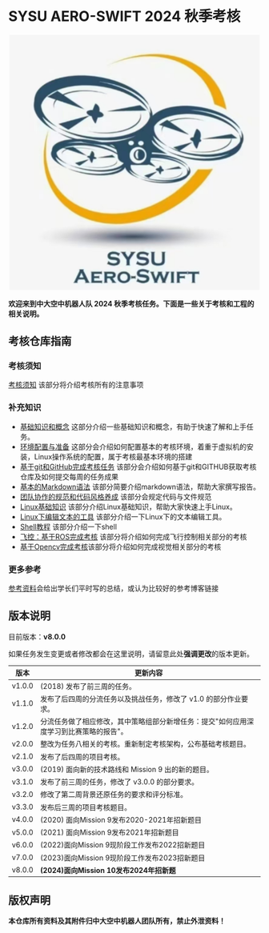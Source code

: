 # SYSU AERO-SWIFT 2024 秋季考核

<p align="center">
  <img src="./logo.png" alt="Swift Team Logo" width="500"/>
</p>

**欢迎来到中大空中机器人队 2024 秋季考核任务。下面是一些关于考核和工程的相关说明。**

## 考核仓库指南

### 考核须知

[考核须知](./doc/考核须知.md) 该部分将介绍考核所有的注意事项

### 补充知识
+ [基础知识和概念](./doc/基础知识和概念.md) 这部分介绍一些基础知识和概念，有助于快速了解和上手任务。
+ [环境配置与准备](./doc/环境配置与准备.md) 这部分会介绍如何配置基本的考核环境，着重于虚拟机的安装，Linux操作系统的配置，属于考核最基本环境的搭建
+ [基于git和GitHub完成考核任务](./doc/基于git和GitHub完成考核任务.md) 该部分会介绍如何基于git和GITHUB获取考核仓库及如何提交每周的任务成果
+ [基本的Markdown语法](./doc/基本的Markdown语法.md) 该部分简要介绍markdown语法，帮助大家撰写报告。
+ [团队协作的规范和代码风格养成](./doc/团队协同的规范.md) 该部分会规定代码与文件规范
+ [Linux基础知识](./doc/Linux基础知识.md) 该部分介绍Linux基础知识，帮助大家快速上手Linux。
+ [Linux下编辑文本的工具](./doc/Linux下编辑文本的工具.md) 该部分介绍一下Linux下的文本编辑工具。
+ [Shell教程](./doc/Shell教程.md) 该部分介绍一下shell
+ [飞控：基于ROS完成考核](./doc/飞控：基于ROS完成考核.md) 该部分将介绍如何完成飞行控制相关部分的考核
+ [基于Opencv完成考核](./doc/视觉：基于OpenCV完成考核.md)该部分将介绍如何完成视觉相关部分的考核

### 更多参考
[参考资料](./doc/参考资料.md)会给出学长们平时写的总结，或认为比较好的参考博客链接

## 版本说明

目前版本：**v8.0.0**

如果任务发生变更或者修改都会在这里说明，请留意此处**强调更改**的版本更新。

| 版本       | 更新内容                                                     |
| ---------- | ------------------------------------------------------------ |
| v1.0.0     | (2018) 发布了前三周的任务。                                  |
| v1.1.0     | 发布了后四周的分流任务以及挑战任务，修改了 v1.0 的部分作业要求。 |
| v1.2.0     | 分流任务做了相应修改，其中策略组部分新增任务：提交"如何应用深度学习到比赛策略的报告"。 |
| v2.0.0     | 整改为任务八相关的考核。重新制定考核架构，公布基础考核题目。 |
| v2.1.0     | 发布了后四周的项目考核。                                     |
| v3.0.0     | (2019) 面向新的技术路线和 Mission 9 出的新的题目。           |
| v3.1.0     | 发布了前三周的任务，修改了 v3.0.0 的部分要求。               |
| v3.2.0     | 修改了第二周背景还原任务的要求和评分标准。|
| v3.3.0     | 发布后三周的项目考核题目。                                   |
| v4.0.0     | (2020) 面向Mission 9发布2020-2021年招新题目                  |
| v5.0.0 | (2021) 面向Mission 9发布2021年招新题目                   |
|v6.0.0|(2022)面向Mission 9现阶段工作发布2022招新题目|
|v7.0.0|(2023)面向Mission 9现阶段工作发布2023招新题目|
|v8.0.0|**(2024)面向Mission 10发布2024年招新题**|



## 版权声明

**本仓库所有资料及其附件归中大空中机器人团队所有，禁止外泄资料！**
